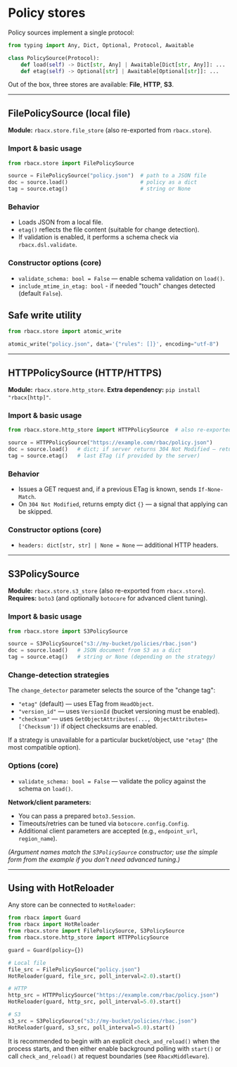 # Policy stores

Policy sources implement a single protocol:

```python
from typing import Any, Dict, Optional, Protocol, Awaitable

class PolicySource(Protocol):
    def load(self) -> Dict[str, Any] | Awaitable[Dict[str, Any]]: ...
    def etag(self) -> Optional[str] | Awaitable[Optional[str]]: ...
```

Out of the box, three stores are available: **File**, **HTTP**, **S3**.

---

## FilePolicySource (local file)

**Module:** `rbacx.store.file_store` (also re-exported from `rbacx.store`).

### Import & basic usage

```python
from rbacx.store import FilePolicySource

source = FilePolicySource("policy.json")  # path to a JSON file
doc = source.load()                       # policy as a dict
tag = source.etag()                       # string or None
```

### Behavior

- Loads JSON from a local file.
- `etag()` reflects the file content (suitable for change detection).
- If validation is enabled, it performs a schema check via `rbacx.dsl.validate`.

### Constructor options (core)

- `validate_schema: bool = False` — enable schema validation on `load()`.
- `include_mtime_in_etag: bool` - if needed "touch" changes detected (default `False`).

## Safe write utility

```python
from rbacx.store import atomic_write

atomic_write("policy.json", data='{"rules": []}', encoding="utf-8")
```

---

## HTTPPolicySource (HTTP/HTTPS)

**Module:** `rbacx.store.http_store`.
**Extra dependency:** `pip install "rbacx[http]"`.

### Import & basic usage

```python
from rbacx.store.http_store import HTTPPolicySource  # also re-exported from `rbacx.store`.

source = HTTPPolicySource("https://example.com/rbac/policy.json")
doc = source.load()   # dict; if server returns 304 Not Modified — returns {}
tag = source.etag()   # last ETag (if provided by the server)
```

### Behavior

- Issues a GET request and, if a previous ETag is known, sends `If-None-Match`.
- On `304 Not Modified`, returns empty dict `{}` — a signal that applying can be skipped.

### Constructor options (core)

- `headers: dict[str, str] | None = None` — additional HTTP headers.

---

## S3PolicySource

**Module:** `rbacx.store.s3_store` (also re-exported from `rbacx.store`).
**Requires:** `boto3` (and optionally `botocore` for advanced client tuning).

### Import & basic usage

```python
from rbacx.store import S3PolicySource

source = S3PolicySource("s3://my-bucket/policies/rbac.json")
doc = source.load()   # JSON document from S3 as a dict
tag = source.etag()   # string or None (depending on the strategy)
```

### Change-detection strategies

The `change_detector` parameter selects the source of the "change tag":

- `"etag"` (default) — uses ETag from `HeadObject`.
- `"version_id"` — uses `VersionId` (bucket versioning must be enabled).
- `"checksum"` — uses `GetObjectAttributes(..., ObjectAttributes=['Checksum'])` if object checksums are enabled.

If a strategy is unavailable for a particular bucket/object, use `"etag"` (the most compatible option).

### Options (core)

- `validate_schema: bool = False` — validate the policy against the schema on `load()`.

**Network/client parameters:**

- You can pass a prepared `boto3.Session`.
- Timeouts/retries can be tuned via `botocore.config.Config`.
- Additional client parameters are accepted (e.g., `endpoint_url`, `region_name`).

*(Argument names match the `S3PolicySource` constructor; use the simple form from the example if you don't need advanced tuning.)*

---

## Using with HotReloader

Any store can be connected to `HotReloader`:

```python
from rbacx import Guard
from rbacx import HotReloader
from rbacx.store import FilePolicySource, S3PolicySource
from rbacx.store.http_store import HTTPPolicySource

guard = Guard(policy={})

# Local file
file_src = FilePolicySource("policy.json")
HotReloader(guard, file_src, poll_interval=2.0).start()

# HTTP
http_src = HTTPPolicySource("https://example.com/rbac/policy.json")
HotReloader(guard, http_src, poll_interval=5.0).start()

# S3
s3_src = S3PolicySource("s3://my-bucket/policies/rbac.json")
HotReloader(guard, s3_src, poll_interval=5.0).start()
```

It is recommended to begin with an explicit `check_and_reload()` when the process starts, and then either enable background polling with `start()` or call `check_and_reload()` at request boundaries (see `RbacxMiddleware`).
